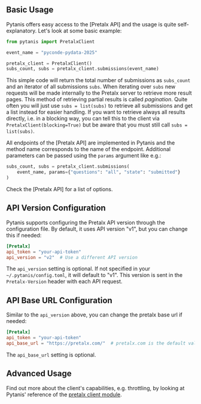 ## Basic Usage

Pytanis offers easy access to the [Pretalx API] and the usage is quite self-explanatory. Let's look at some basic
example:
```python
from pytanis import PretalxClient

event_name = "pyconde-pydata-2025"

pretalx_client = PretalxClient()
subs_count, subs = pretalx_client.submissions(event_name)
```
This simple code will return the total number of submissions as `subs_count` and an iterator of all submissions `subs`.
When iterating over `subs` new requests will be made internally to the Pretalx server to retrieve more result pages. This
method of retrieving partial results is called *pagination*. Quite often you will just use `subs = list(subs)` to retrieve
all submissions and get a list instead for easier handling. If you want to retrieve always all results directly,
i.e. in a blocking way, you can tell this to the client via `PretalxClient(blocking=True)` but be aware that you must still
call `subs = list(subs)`.

All endpoints of the [Pretalx API] are implemented in Pytanis and the method name corresponds to the name of the endpoint.
Additional parameters can be passed using the `params` argument like e.g.:
```python
subs_count, subs = pretalx_client.submissions(
    event_name, params={"questions": "all", "state": "submitted"}
)
```
Check the [Pretalx API] for a list of options.

## API Version Configuration

Pytanis supports configuring the Pretalx API version through the configuration file. By default, it uses API version "v1", but you can change this if needed:

```toml
[Pretalx]
api_token = "your-api-token"
api_version = "v2"  # Use a different API version
```

The `api_version` setting is optional. If not specified in your `~/.pytanis/config.toml`, it will default to "v1". This version is sent in the `Pretalx-Version` header with each API request.

## API Base URL Configuration
Similar to the `api_version` above, you can change the pretalx base url if needed:

```toml
[Pretalx]
api_token = "your-api-token"
api_base_url = "https://pretalx.com/"  # pretalx.com is the default value but you can change it here
```

The `api_base_url` setting is optional.

## Advanced Usage

Find out more about the client's capabilities, e.g. throttling, by looking at Pytanis' reference of the [pretalx client module].

[pretalx client module]: ../reference/pytanis/helpdesk/client.md#pytanis.helpdesk.client
